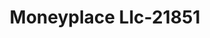 ---
f_zip-code: 38261
f_state-code: TN
title: Moneyplace Llc-21851
f_phone: 731-885-7500
f_city-only: Union City
f_address: 800 E Reelfoot Ave Ste 20 Union City
f_location-unique-id: '21851'
slug: moneyplace-llc-21851
updated-on: '2024-05-30T13:46:58.046Z'
created-on: '2024-05-30T13:36:59.803Z'
published-on: '2024-05-30T13:54:32.469Z'
f_city-state: cms/city/union-city-tn.md
f_company: cms/company/moneyplace-llc.md
f_state: cms/state/tennessee.md
layout: '[payday-loan].html'
tags: payday-loan
---
